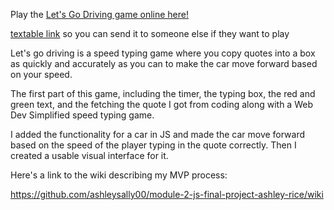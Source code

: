 Play the [Let's Go Driving game online here!](https://ashleysally00.github.io/lets-go-driving-speed-typing-game/)

[textable link](https://tinyurl.com/driving-by-Ashley) so you can send it to someone else if they want to play

Let's go driving is a speed typing game where you copy quotes into a box as quickly and accurately as you can to make the car move forward based on your speed.

The first part of this game, including the timer, the typing box, the red and green text, and the fetching the quote I got from coding along with a Web Dev Simplified speed typing game.

I added the functionality for a car in JS and made the car move forward based on the speed of the player typing in the quote correctly. Then I created a usable visual interface for it.

 Here's a link to the wiki describing my MVP process:

https://github.com/ashleysally00/module-2-js-final-project-ashley-rice/wiki
